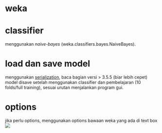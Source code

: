 # weka
# classifier
menggunakan <i>naive-bayes</i> (weka.classifiers.bayes.NaiveBayes).
# load dan save model
menggunakan <a href="https://weka.wikispaces.com/Serialization" target="_blank">serialization</a>, baca bagian versi > 3.5.5 (biar lebih cepet)
model disave setelah menggunakan classifier dan pembelajaran (10 folds/full training), sesuai urutan menjalankan program gui.
# options
jika perlu options, menggunakan options bawaan weka yang ada di text box
<img src="http://imageshack.com/a/img923/5324/NamaRV.png"></img>
